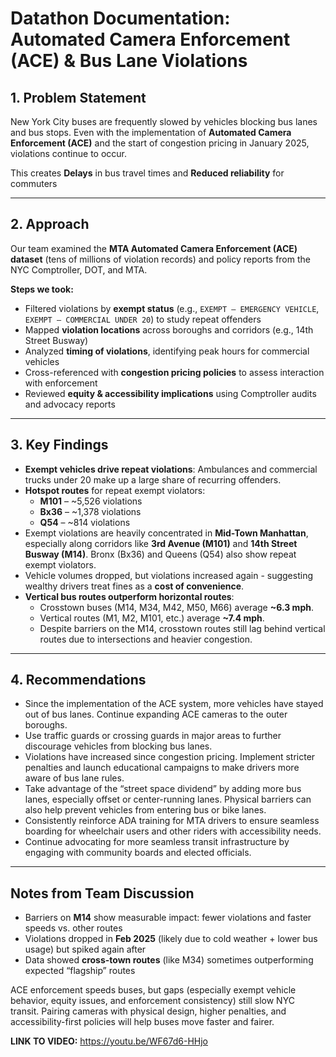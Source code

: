 # Datathon Documentation: Automated Camera Enforcement (ACE) & Bus Lane Violations  

## 1. Problem Statement  
New York City buses are frequently slowed by vehicles blocking bus lanes and bus stops. Even with the implementation of **Automated Camera Enforcement (ACE)** and the start of congestion pricing in January 2025, violations continue to occur.  

This creates **Delays** in bus travel times and **Reduced reliability** for commuters  

---

## 2. Approach  
Our team examined the **MTA Automated Camera Enforcement (ACE) dataset** (tens of millions of violation records) and policy reports from the NYC Comptroller, DOT, and MTA.  

**Steps we took:**  
- Filtered violations by **exempt status** (e.g., `EXEMPT – EMERGENCY VEHICLE`, `EXEMPT – COMMERCIAL UNDER 20`) to study repeat offenders  
- Mapped **violation locations** across boroughs and corridors (e.g., 14th Street Busway)  
- Analyzed **timing of violations**, identifying peak hours for commercial vehicles  
- Cross-referenced with **congestion pricing policies** to assess interaction with enforcement  
- Reviewed **equity & accessibility implications** using Comptroller audits and advocacy reports  

---

## 3. Key Findings  
- **Exempt vehicles drive repeat violations**: Ambulances and commercial trucks under 20 make up a large share of recurring offenders.  
- **Hotspot routes** for repeat exempt violators:  
  - **M101** – ~5,526 violations  
  - **Bx36** – ~1,378 violations  
  - **Q54** – ~814 violations  
-  Exempt violations are heavily concentrated in **Mid-Town Manhattan**, especially along corridors like **3rd Avenue (M101)** and **14th Street Busway (M14)**. Bronx (Bx36) and Queens (Q54) also show repeat exempt violators.  
-  Vehicle volumes dropped, but violations increased again - suggesting wealthy drivers treat fines as a **cost of convenience**.   
- **Vertical bus routes outperform horizontal routes**:  
  - Crosstown buses (M14, M34, M42, M50, M66) average **~6.3 mph**.  
  - Vertical routes (M1, M2, M101, etc.) average **~7.4 mph**.  
  - Despite barriers on the M14, crosstown routes still lag behind vertical routes due to intersections and heavier congestion.  

---

## 4. Recommendations  
- Since the implementation of the ACE system, more vehicles have stayed out of bus lanes. Continue expanding ACE cameras to the outer boroughs.
- Use traffic guards or crossing guards in major areas to further discourage vehicles from blocking bus lanes.
- Violations have increased since congestion pricing. Implement stricter penalties and launch educational campaigns to make drivers more aware of bus lane rules.
- Take advantage of the “street space dividend” by adding more bus lanes, especially offset or center-running lanes. Physical barriers can also help prevent vehicles from entering bus or bike lanes.
- Consistently reinforce ADA training for MTA drivers to ensure seamless boarding for wheelchair users and other riders with accessibility needs.
- Continue advocating for more seamless transit infrastructure by engaging with community boards and elected officials.

---

## Notes from Team Discussion  
- Barriers on **M14** show measurable impact: fewer violations and faster speeds vs. other routes  
- Violations dropped in **Feb 2025** (likely due to cold weather + lower bus usage) but spiked again after  
- Data showed **cross-town routes** (like M34) sometimes outperforming expected “flagship” routes  

ACE enforcement speeds buses, but gaps (especially exempt vehicle behavior, equity issues, and enforcement consistency) still slow NYC transit. Pairing cameras with physical design, higher penalties, and accessibility-first policies will help buses move faster and fairer.  

**LINK TO VIDEO:** https://youtu.be/WF67d6-HHjo
